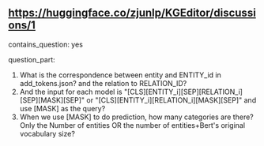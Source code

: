 ## https://huggingface.co/zjunlp/KGEditor/discussions/1

contains_question: yes

question_part: 
1. What is the correspondence between entity and ENTITY_id in add_tokens.json? and the relation to RELATION_ID?
2. And the input for each model is "[CLS][ENTITY_i][SEP][RELATION_i][SEP][MASK][SEP]" or "[CLS][ENTITY_i][RELATION_i][MASK][SEP]" and use [MASK] as the query?
3. When we use [MASK] to do prediction, how many categories are there? Only the Number of entities OR the number of entities+Bert's original vocabulary size?